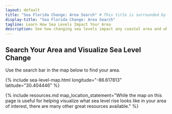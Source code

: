 ```yaml
---
layout: default
title: "Sea Florida Change: Area Search" # This title is surrounded by quotation marks as it contains a colon.
display-title: "Sea Florida Change: Area Search"
tagline: Learn How Sea Levels Impact Your Area
description: See how changing sea levels impact any coastal area and what its future holds.
---
```


## Search Your Area and Visualize Sea Level Change

Use the search bar in the map below to find your area.

{% include sea-level-map.html longitude="-86.617813" latitude="30.404446" %}

{% include resources.md map_location_statement="While the map on this page is useful for helping visualize what sea level rise looks like in your area of interest, there are many other great resources available." %}